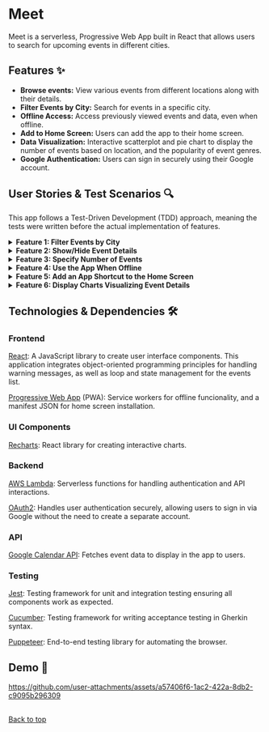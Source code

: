 # Meet <a name="top"></a>
Meet is a serverless, Progressive Web App built in React that allows users to search for upcoming events in different cities.

## Features ✨

- **Browse events:** View various events from different locations along with their details.
- **Filter Events by City:** Search for events in a specific city.
- **Offline Access:** Access previously viewed events and data, even when offline.
- **Add to Home Screen:** Users can add the app to their home screen.
- **Data Visualization:** Interactive scatterplot and pie chart to display the number of events based on location, and the popularity of event genres.
- **Google Authentication:** Users can sign in securely using their Google account.


## User Stories & Test Scenarios 🔍
This app follows a Test-Driven Development (TDD) approach, meaning the tests were written before the actual implementation of features.



<details>
<summary> <strong>Feature 1: Filter Events by City</strong> </summary>
<br>

As a `user`, I should be able to `filter events by city` so that `I can see a list of events taking place in that city`.


```
Scenario 1: When user hasn’t searched for a specific city, show upcoming events from all cities.

- Given user hasn’t searched for any city
- When the user opens the app
- Then the user should see a list of upcoming events
```
```
Scenario 2: User should see a list of suggestions when they search for a city.

- Given the main page is open
- When user starts typing in the city textbox
- Then the user should receive a list of cities (suggestions) that match what they’ve typed
```
```
Scenario 3: User can select a city from the suggested list.

- Given user was typing “Miami” in the city textbox AND the list of suggested cities is showing
- When the user selects a city (e.g., “Miami, Florida) from the list
- Then their city should be changed to that city (i.e., “Miami, Florida") AND the user should receive a list of upcoming events in that city
```

</details>


<details>
<summary> <strong>Feature 2: Show/Hide Event Details </strong> </summary>
<br>


As a `user`, I should be able to `collapse or show event details` so that `I can get more information about a specific event`.

```
Scenario 1: An event element is collapsed by default. 

Given the user is on the upcoming events page
When the user views a list of different upcoming events
Then the events should be collapsed by default AND the user should be given the option to show a specific events details
```
```
Scenario 2: User can expand an event to see details. 

Given the user is on the upcoming events page
When the user clicks on expand details
Then the user should given more information on the event AND should be given the option to hide details
```
```
Scenario 3: User can collapse an event to hide details.

Given the user expands a specific events details
When the user clicks on the collapse option
Then the event element should hide additional details AND should be given the option to show details again
```

</details>


<details>
<summary> <strong>Feature 3: Specify Number of Events</strong> </summary>
<br>


As a `user`, I should be able to `change the number of events displayed` so that `I can get a list of a specific number of events`.

```
Scenario 1: When user hasn’t specified a number, 32 events are shown by default. 

Given the user is on the upcoming events page
When the user hasn’t specific a number of events to display
Then the list of events should be 32 events shown by default
```
```
Scenario 2: User can change the number of events displayed. 

Given the user is on the upcoming events page
When the user selects a different number of events to display
Then the list of events should change to display the number of events the user has selected
```

</details>

<details>
<summary> <strong>Feature 4: Use the App When Offline </strong> </summary>
<br>


As a `user`, I should be able to `use the app offline` so that `I can get still get a list of upcoming events when I am not connected to the internet`.

```
Scenario 1: Show cached data when there’s no internet connection. 

Given the user is viewing the upcoming events page
When the user has no internet connection
Then the list of events should still be shown using the most recent cached data AND the user should seen a message indicating data is still being shown offline
```
```
Scenario 2: Show error when user changes search settings (city, number of events). 

Given the user tries to edit the search filter
When the user has no internet connection
Then the user should receive an error stating that they are offline AND this action can not be performed with no internet connection
```

</details>

<details>
<summary> <strong>Feature 5: Add an App Shortcut to the Home Screen</strong> </summary>
<br>



As a `user`, I should be able to `add the app to my home screen` so that `I can easily access the app as a shortcut from my home screen`.

```
Scenario 1: User can install the meet app as a shortcut on their device home screen. 

Given the user is on the meet app in their web browser
When the user adds the app as a shortcut on their device
Then the user should have a shortcut icon on their home screen to access the meet app
```

</details>

<details>
<summary> <strong>Feature 6: Display Charts Visualizing Event Details</strong> </summary>
<br>


As a `user`, I should be able to `display charts with event details` so that `I can easily visualize and understand event data`.

```
Scenario 1: Show a chart with the number of upcoming events in each city.

Given the user is on the upcoming events page
When the user clicks on display chart details
Then the user should see a pie chart visualizing the popularity of event genres and a scatterplot showing how many events will take place in each location
```

</details>

## Technologies & Dependencies 🛠️
### Frontend
<a href="https://reactnative.dev/">React</a>: A JavaScript library to create user interface components. This application integrates object-oriented programming principles for handling warning messages, as well as loop and state management for the events list.

<a href="https://developer.mozilla.org/en-US/docs/Web/Progressive_web_apps">Progressive Web App</a> (PWA): Service workers for offline funcionality, and a manifest JSON for home screen installation.

### UI Components
<a href="https://recharts.org/en-US/">Recharts</a>: React library for creating interactive charts.

### Backend
<a href="https://aws.amazon.com/pm/lambda/?gclid=Cj0KCQiA_9u5BhCUARIsABbMSPuqN4VQDI0LuzqhRIJwH0xkshl_XEL9TAR4XisgeEclmbxD9nsy4rgaApBwEALw_wcB&trk=73f686c8-9606-40ad-852f-7b2bcafa68fe&sc_channel=ps&ef_id=Cj0KCQiA_9u5BhCUARIsABbMSPuqN4VQDI0LuzqhRIJwH0xkshl_XEL9TAR4XisgeEclmbxD9nsy4rgaApBwEALw_wcB:G:s&s_kwcid=AL!4422!3!651212652666!e!!g!!lambda!909122559!45462427876">AWS Lambda</a>: Serverless functions for handling authentication and API interactions.

<a href="https://datatracker.ietf.org/doc/html/rfc6749">OAuth2</a>: Handles user authentication securely, allowing users to sign in via Google without the need to create a separate account.

### API
<a href="https://developers.google.com/calendar/api/guides/overview">Google Calendar API</a>: Fetches event data to display in the app to users.


### Testing
<a href="https://jestjs.io/">Jest</a>: Testing framework for unit and integration testing ensuring all components work as expected.

<a href="https://cucumber.io/">Cucumber</a>: Testing framework for writing acceptance testing in Gherkin syntax.

<a href="https://pptr.dev/">Puppeteer</a>: End-to-end testing library for automating the browser.

## Demo 🎥

https://github.com/user-attachments/assets/a57406f6-1ac2-422a-8db2-c9095b296309

##
[Back to top](#top)
